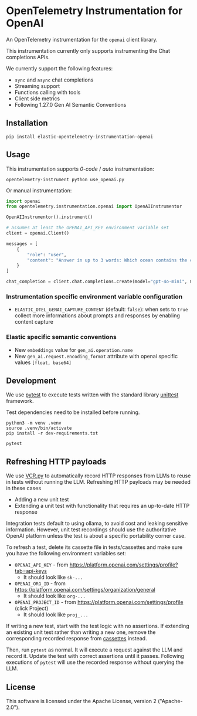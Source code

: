 # OpenTelemetry Instrumentation for OpenAI

An OpenTelemetry instrumentation for the `openai` client library.

This instrumentation currently only supports instrumenting the Chat completions APIs.

We currently support the following features:
- `sync` and `async` chat completions
- Streaming support
- Functions calling with tools
- Client side metrics
- Following 1.27.0 Gen AI Semantic Conventions

## Installation

```
pip install elastic-opentelemetry-instrumentation-openai
```

## Usage

This instrumentation supports *0-code* / *auto* instrumentation:

```
opentelemetry-instrument python use_openai.py
```

Or manual instrumentation:

```python
import openai
from opentelemetry.instrumentation.openai import OpenAIInstrumentor

OpenAIInstrumentor().instrument()

# assumes at least the OPENAI_API_KEY environment variable set
client = openai.Client()

messages = [
    {
        "role": "user",
        "content": "Answer in up to 3 words: Which ocean contains the canarian islands?",
    }
]

chat_completion = client.chat.completions.create(model="gpt-4o-mini", messages=messages)
```

### Instrumentation specific environment variable configuration

- `ELASTIC_OTEL_GENAI_CAPTURE_CONTENT` (default: `false`): when sets to `true` collect more
informations about prompts and responses by enabling content capture

### Elastic specific semantic conventions

- New `embeddings` value for `gen_ai.operation.name`
- New `gen_ai.request.encoding_format` attribute with openai specific values `[float, base64]`

## Development

We use [pytest](https://docs.pytest.org/en/stable/) to execute tests written with the standard
library [unittest](https://docs.python.org/3/library/unittest.html) framework.

Test dependencies need to be installed before running.

```
python3 -m venv .venv
source .venv/bin/activate
pip install -r dev-requirements.txt

pytest
```

## Refreshing HTTP payloads

We use [VCR.py](https://vcrpy.readthedocs.io/en/latest/) to automatically record HTTP responses from
LLMs to reuse in tests without running the LLM. Refreshing HTTP payloads may be needed in these
cases

- Adding a new unit test
- Extending a unit test with functionality that requires an up-to-date HTTP response

Integration tests default to using ollama, to avoid cost and leaking sensitive information.
However, unit test recordings should use the authoritative OpenAI platform unless the test is
about a specific portability corner case.

To refresh a test, delete its cassette file in tests/cassettes and make sure you have the
following environment variables set:

* `OPENAI_API_KEY` - from https://platform.openai.com/settings/profile?tab=api-keys
  * It should look like `sk-...` 
* `OPENAI_ORG_ID` - from https://platform.openai.com/settings/organization/general
  * It should look like `org-...` 
* `OPENAI_PROJECT_ID` - from https://platform.openai.com/settings/profile (click Project)
  * It should look like `proj_...` 

If writing a new test, start with the test logic with no assertions. If extending an existing unit test
rather than writing a new one, remove the corresponding recorded response from [cassettes](./tests/cassettes/)
instead.

Then, run `pytest` as normal. It will execute a request against the LLM and record it. Update the
test with correct assertions until it passes. Following executions of `pytest` will use the recorded
response without querying the LLM.

## License

This software is licensed under the Apache License, version 2 ("Apache-2.0").
